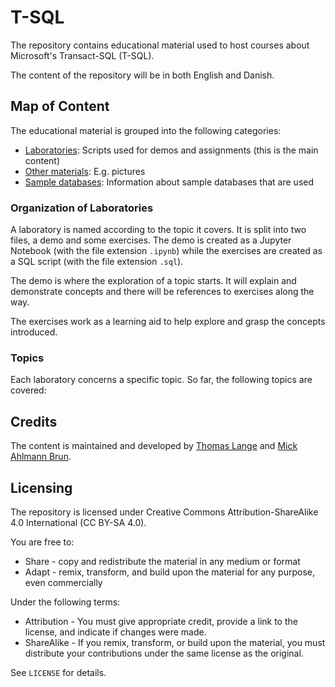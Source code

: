 # T-SQL

The repository contains educational material used to host courses about Microsoft's Transact-SQL (T-SQL).

The content of the repository will be in both English and Danish.

## Map of Content

The educational material is grouped into the following categories:

- [Laboratories](Laboratories): Scripts used for demos and assignments (this is the main content)
- [Other materials](Other-materials): E.g. pictures
- [Sample databases](Sample-databases): Information about sample databases that are used

### Organization of Laboratories

A laboratory is named according to the topic it covers. It is split into two files, a demo and some exercises. The demo is created as a Jupyter Notebook (with the file extension `.ipynb`) while the exercises are created as a SQL script (with the file extension `.sql`).

The demo is where the exploration of a topic starts. It will explain and demonstrate concepts and there will be references to exercises along the way.

The exercises work as a learning aid to help explore and grasp the concepts introduced.

### Topics

Each laboratory concerns a specific topic. So far, the following topics are covered:

## Credits

The content is maintained and developed by [Thomas Lange](https://github.com/thomas-lange-dk) and [Mick Ahlmann Brun](https://github.com/M1ckB).

## Licensing

The repository is licensed under Creative Commons Attribution-ShareAlike 4.0 International (CC BY-SA 4.0).

You are free to:

- Share - copy and redistribute the material in any medium or format
- Adapt - remix, transform, and build upon the material for any purpose, even commercially

Under the following terms:

- Attribution - You must give appropriate credit, provide a link to the license, and indicate if changes were made.
- ShareAlike - If you remix, transform, or build upon the material, you must distribute your contributions under the same license as the original.

See `LICENSE` for details.
